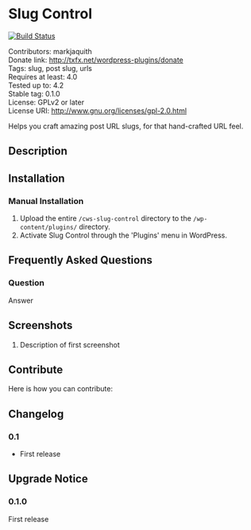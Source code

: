 # Slug Control #

[![Build Status](https://travis-ci.org/markjaquith/slug-control.svg?branch=master)](https://travis-ci.org/markjaquith/slug-control)

Contributors:      markjaquith  
Donate link:       http://txfx.net/wordpress-plugins/donate  
Tags: slug, post slug, urls  
Requires at least: 4.0  
Tested up to:      4.2  
Stable tag:        0.1.0  
License:           GPLv2 or later  
License URI:       http://www.gnu.org/licenses/gpl-2.0.html  

Helps you craft amazing post URL slugs, for that hand-crafted URL feel.

## Description ##

## Installation ##

### Manual Installation ###

1. Upload the entire `/cws-slug-control` directory to the `/wp-content/plugins/` directory.
2. Activate Slug Control through the 'Plugins' menu in WordPress.

## Frequently Asked Questions ##

### Question ###

Answer

## Screenshots ##

1. Description of first screenshot

## Contribute ##

Here is how you can contribute:

## Changelog ##

### 0.1 ###
* First release

## Upgrade Notice ##

### 0.1.0 ###
First release
